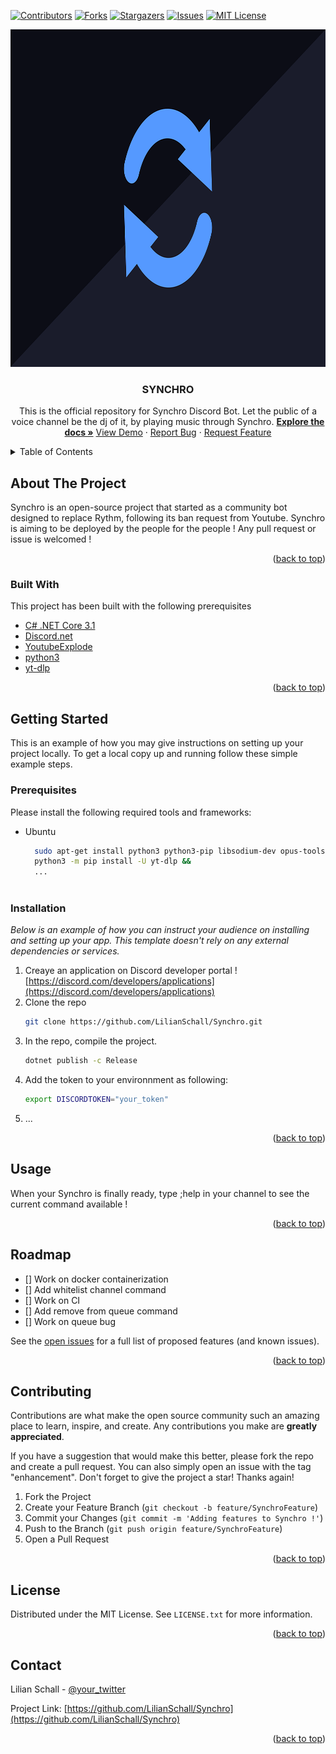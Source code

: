 <div id="top"></div>

[![Contributors][contributors-shield]][contributors-url]
[![Forks][forks-shield]][forks-url]
[![Stargazers][stars-shield]][stars-url]
[![Issues][issues-shield]][issues-url]
[![MIT License][license-shield]][license-url]



<!-- PROJECT LOGO -->
<div align="center">
  <a href="https://github.com/LilianSchall/Synchro">
    <img src="images/Synchro.png" alt="Logo" width="960" height="540">
  </a>

  <h3 align="center">SYNCHRO</h3>
  <p align="center">
    This is the official repository for Synchro Discord Bot. Let the public of a voice channel be the dj of it, by playing music through Synchro. 
    <a href="https://https://github.com/LilianSchall/Synchro"><strong>Explore the docs »</strong></a>
    <a href="https://github.com/LilianSchall/Synchro/">View Demo</a>
    ·
    <a href="https://github.com/LilianSchall/Synchro/issues">Report Bug</a>
    ·
    <a href="https://github.com/LilianSchall/Synchro/issues">Request Feature</a>
  </p>
</div>



<!-- TABLE OF CONTENTS -->
<details>
  <summary>Table of Contents</summary>
  <ol>
    <li>
      <a href="#about-the-project">About The Project</a>
      <ul>
        <li><a href="#built-with">Built With</a></li>
      </ul>
    </li>
    <li>
      <a href="#getting-started">Getting Started</a>
      <ul>
        <li><a href="#prerequisites">Prerequisites</a></li>
        <li><a href="#installation">Installation</a></li>
      </ul>
    </li>
    <li><a href="#usage">Usage</a></li>
    <li><a href="#roadmap">Roadmap</a></li>
    <li><a href="#contributing">Contributing</a></li>
    <li><a href="#license">License</a></li>
    <li><a href="#contact">Contact</a></li>
  </ol>
</details>



<!-- ABOUT THE PROJECT -->
## About The Project

Synchro is an open-source project that started as a community bot designed to replace Rythm, following its ban request from Youtube. Synchro is aiming to be deployed by the people for the people ! 
Any pull request or issue is welcomed !

<p align="right">(<a href="#top">back to top</a>)</p>



### Built With

This project has been built with the following prerequisites

* [C# .NET Core 3.1](https://dotnet.microsoft.com/download)
* [Discord.net](https://docs.stillu.cc/guides/introduction/intro.html)
* [YoutubeExplode](https://github.com/Tyrrrz/YoutubeExplode)
* [python3](https://www.python.org/downloads/)
* [yt-dlp](https://github.com/yt-dlp/yt-dlp)

<p align="right">(<a href="#top">back to top</a>)</p>



<!-- GETTING STARTED -->
## Getting Started

This is an example of how you may give instructions on setting up your project locally.
To get a local copy up and running follow these simple example steps.

### Prerequisites

Please install the following required tools and frameworks:
* Ubuntu
  ```sh
    sudo apt-get install python3 python3-pip libsodium-dev opus-tools &&
    python3 -m pip install -U yt-dlp &&
    ...
    
  ```

### Installation

_Below is an example of how you can instruct your audience on installing and setting up your app. This template doesn't rely on any external dependencies or services._

1. Creaye an application on Discord developer portal ! [https://discord.com/developers/applications](https://discord.com/developers/applications)
2. Clone the repo
   ```sh
   git clone https://github.com/LilianSchall/Synchro.git
   ```
3. In the repo, compile the project.
   ```sh
   dotnet publish -c Release
   ```
4. Add the token to your environnment as following:
   ```sh
   export DISCORDTOKEN="your_token"
   ```
5. ...
<p align="right">(<a href="#top">back to top</a>)</p>



<!-- USAGE EXAMPLES -->
## Usage

When your Synchro is finally ready, type ;help in your channel to see the current command available !



<p align="right">(<a href="#top">back to top</a>)</p>



<!-- ROADMAP -->
## Roadmap

- [] Work on docker containerization
- [] Add whitelist channel command
- [] Work on CI
- [] Add remove from queue command
- [] Work on queue bug 

See the [open issues](https://github.com/LilianSchall/Synchro/issues) for a full list of proposed features (and known issues).

<p align="right">(<a href="#top">back to top</a>)</p>



<!-- CONTRIBUTING -->
## Contributing

Contributions are what make the open source community such an amazing place to learn, inspire, and create. Any contributions you make are **greatly appreciated**.

If you have a suggestion that would make this better, please fork the repo and create a pull request. You can also simply open an issue with the tag "enhancement".
Don't forget to give the project a star! Thanks again!

1. Fork the Project
2. Create your Feature Branch (`git checkout -b feature/SynchroFeature`)
3. Commit your Changes (`git commit -m 'Adding features to Synchro !'`)
4. Push to the Branch (`git push origin feature/SynchroFeature`)
5. Open a Pull Request

<p align="right">(<a href="#top">back to top</a>)</p>



<!-- LICENSE -->
## License

Distributed under the MIT License. See `LICENSE.txt` for more information.

<p align="right">(<a href="#top">back to top</a>)</p>



<!-- CONTACT -->
## Contact

Lilian Schall - [@your_twitter](https://twitter.com/lilixns)

Project Link: [https://github.com/LilianSchall/Synchro](https://github.com/LilianSchall/Synchro)

<p align="right">(<a href="#top">back to top</a>)</p>







<!-- MARKDOWN LINKS & IMAGES -->
<!-- https://www.markdownguide.org/basic-syntax/#reference-style-links -->
[contributors-shield]: https://img.shields.io/github/contributors/LilianSchall/Synchro.svg?style=for-the-badge
[contributors-url]: https://github.com/LilianSchall/Synchro/graphs/contributors
[forks-shield]: https://img.shields.io/github/forks/LilianSchall/Synchro.svg?style=for-the-badge
[forks-url]: https://github.com/LilianSchall/Synchro/network/members
[stars-shield]: https://img.shields.io/github/stars/LilianSchall/Synchro.svg?style=for-the-badge
[stars-url]: https://github.com/LilianSchall/Synchro/stargazers
[issues-shield]: https://img.shields.io/github/issues/LilianSchall/Synchro.svg?style=for-the-badge
[issues-url]: https://github.com/LilianSchall/Synchro/issues
[license-shield]: https://img.shields.io/github/license/LilianSchall/Synchro.svg?style=for-the-badge
[license-url]: https://github.com/LilianSchall/Synchro/blob/main/LICENSE.txt
